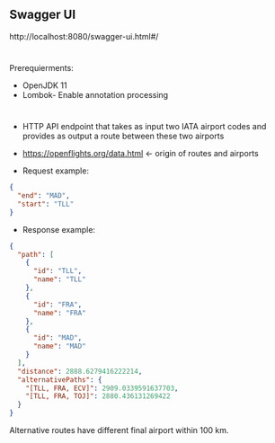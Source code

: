 ## Swagger UI
http://localhost:8080/swagger-ui.html#/
#
Prerequierments:
* OpenJDK 11
* Lombok- Enable annotation processing
#
* HTTP API endpoint that takes as input two IATA airport codes and provides as output a route between these two airports

* https://openflights.org/data.html <- origin of routes and airports

* Request example:
```json
{
  "end": "MAD",
  "start": "TLL"
}
```
* Response example:
```json
{
  "path": [
    {
      "id": "TLL",
      "name": "TLL"
    },
    {
      "id": "FRA",
      "name": "FRA"
    },
    {
      "id": "MAD",
      "name": "MAD"
    }
  ],
  "distance": 2888.6279416222214,
  "alternativePaths": {
    "[TLL, FRA, ECV]": 2909.0339591637703,
    "[TLL, FRA, TOJ]": 2880.436131269422
  }
}
```
Alternative routes have different final airport within 100 km.

